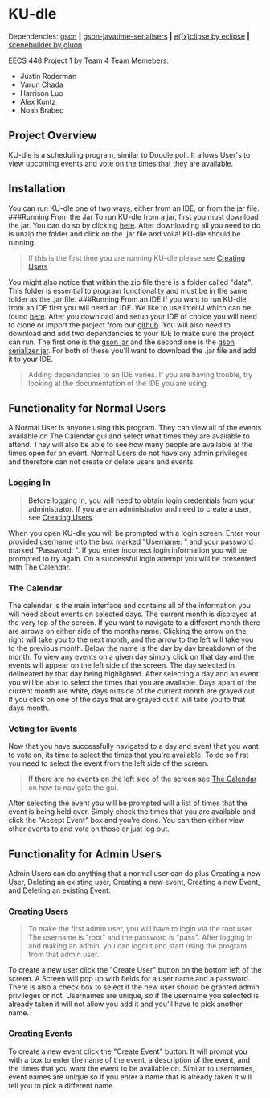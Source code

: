 # <a name="Title"><a/>KU-dle

Dependencies:
[gson](https://github.com/google/gson) __|__
[gson-javatime-serialisers](https://github.com/gkopff/gson-javatime-serialisers) __|__
[e(fx)clipse by eclipse](https://www.eclipse.org/efxclipse/install.html) __|__
[scenebuilder by gluon](http://gluonhq.com/products/scene-builder/)

EECS 448 Project 1 by Team 4
Team Memebers:
  * Justin Roderman
  * Varun Chada
  * Harrison Luo
  * Alex Kuntz
  * Noah Brabec

## <a name="Overview"><a/>Project Overview
KU-dle is a scheduling program, similar to Doodle poll. It allows User's to view upcoming events and vote on the times that they are available.
## Installation
You can run KU-dle one of two ways, either from an IDE, or from the jar file.
###Running From the Jar
To run KU-dle from a jar, first you must download the jar. You can do so by clicking [here](#https://www.dropbox.com/s/qok4ch3s5raarmv/KU_dle_jar.zip?dl=0). After downloading all you need to do is unzip the folder and click on the .jar file and voila! KU-dle should be running.
>If this is the first time you are running KU-dle please see [Creating Users](#CreatingUser)

 You might also notice that within the zip file there is a folder called "data". This folder is essential to program functionality and must be in the same folder as the .jar file.
###Running From an IDE
If you want to run KU-dle from an IDE first you will need an IDE. We like to use intelliJ which can be found [here](#https://www.jetbrains.com/idea/). After you download and setup your IDE of choice you will need to clone or import the project from our [github](#https://github.com/justinro-underscore/KU-dle). You will also need to download and add two dependencies to your IDE to make sure the project can run. The first one is the [gson jar](#https://mvnrepository.com/artifact/com.google.code.gson/gson/2.8.2) and the second one is the [gson serializer jar](#https://mvnrepository.com/artifact/com.fatboyindustrial.gson-javatime-serialisers/gson-javatime-serialisers/1.1.1). For both of these you'll want to download the .jar file and add it to your IDE.
>Adding dependencies to an IDE varies. If you are having trouble, try looking at the documentation of the IDE you are using.

## <a name="NormUser"><a/>Functionality for Normal Users
A Normal User is anyone using this program. They can view all of the events available on The Calendar gui and select what times they are available to attend. They will also be able to see how many people are available at the times open for an event. Normal Users do not have any admin privileges and therefore can not create or delete users and events.
### <a name="Login"><a/>Logging In
>Before logging in, you will need to obtain login credentials from your administrator. If you are an administrator and need to create a user, see [Creating Users](#CreatingUser).

When you open KU-dle you will be prompted with a login screen. Enter your provided username into the box marked "Username: <Your Username>" and your password marked "Password: <Your Password>". If you enter incorrect login information you will be prompted to try again. On a successful login attempt you will be presented with The Calendar.   
### <a name="TheCalendar"><a/>The Calendar
The calendar is the main interface and contains all of the information you will need about events on selected days. The current month is displayed at the very top of the screen. If you want to navigate to a different month there are arrows on either side of the months name. Clicking the arrow on the right will take you to the next month, and the arrow to the left will take you to the previous month. Below the name is the day by day breakdown of the month. To view any events on a given day simply click on that day and the events will appear on the left side of the screen. The day selected in delineated by that day being highlighted. After selecting a day and an event you will be able to select the times that you are available. Days apart of the current month are white, days outside of the current month are grayed out. If you click on one of the days that are grayed out it will take you to that days month.
### <a name="Voting"><a/>Voting for Events
Now that you have successfully navigated to a day and event that you want to vote on, its time to select the times that you're available. To do so first you need to select the event from the left side of the screen.
>If there are no events on the left side of the screen see [The Calendar](#TheCalendar) on how to navigate the gui.

After selecting the event you will be prompted will a list of times that the event is being held over. Simply check the times that you are available and click the "Accept Event" box and you're done. You can then either view other events to and vote on those or just log out.
## <a name="AdminUser"><a/>Functionality for Admin Users
Admin Users can do anything that a normal user can do plus Creating a new User, Deleting an existing user, Creating a new event, Creating a new Event, and Deleting an existing Event.
### <a name="CreatingUser"><a/>Creating Users
>To make the first admin user, you will have to login via the root user. The username is "root" and the password is "pass". After logging in and making an admin, you can logout and start using the program from that admin user.

To create a new user click the "Create User" button on the bottom left of the screen. A Screen will pop up with fields for a user name and a password. There is also a check box to select if the new user should be granted admin privileges or not. Usernames are unique, so if the username you selected is already taken it will not allow you add it and you'll have to pick another name.
### <a name="CreateEvent"><a/>Creating Events
To create a new event click the "Create Event" button. It will prompt you with a box to enter the name of the event, a description of the event, and the times that you want the event to be available on. Similar to usernames, event names are unique so if you enter a name that is already taken it will tell you to pick a different name.
